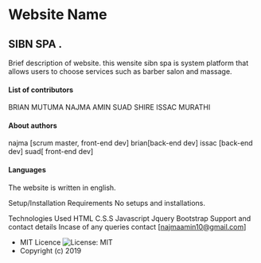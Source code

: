 # Website Name

## SIBN SPA .

Brief description of website.
this wensite sibn spa is system platform that allows users to choose services such as barber salon and massage.

#### List of contributors

BRIAN MUTUMA
NAJMA AMIN
SUAD SHIRE
ISSAC MURATHI

#### About authors

najma [scrum master, front-end dev]
brian[back-end dev]
issac [back-end dev]
suad[ front-end dev]

#### Languages

The website is written in english.

Setup/Installation Requirements
No setups and installations.

Technologies Used
HTML
C.S.S
Javascript
Jquery
Bootstrap
Support and contact details
Incase of any queries contact [najmaamin10@gmail.com]

- MIT Licence ![License: MIT](https://img.shields.io/badge/License-MIT-green.svg)
- Copyright (c) 2019
